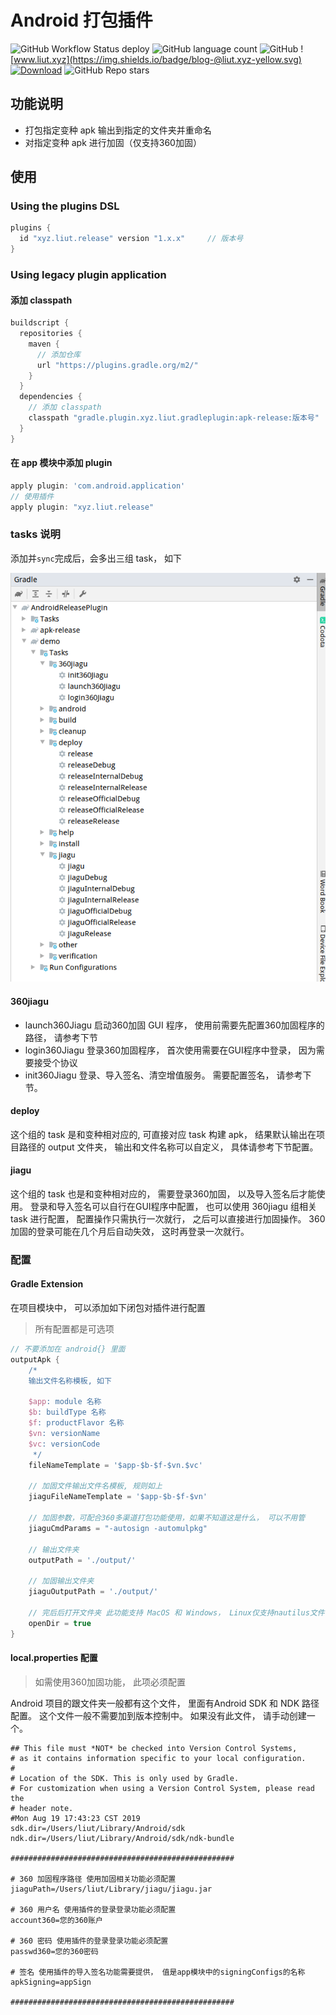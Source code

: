 # Android 打包插件

![GitHub Workflow Status deploy](https://img.shields.io/github/workflow/status/lt-123/AndroidReleasePlugin/deploy)
![GitHub language count](https://img.shields.io/github/languages/count/lt-123/AndroidReleasePlugin)
![GitHub](https://img.shields.io/github/license/lt-123/AndroidReleasePlugin)
![www.liut.xyz](https://img.shields.io/badge/blog-@liut.xyz-yellow.svg)
[![Download](https://img.shields.io/badge/Download-plugins-red.svg)](https://plugins.gradle.org/plugin/xyz.liut.release)
![GitHub Repo stars](https://img.shields.io/github/stars/lt-123/AndroidReleasePlugin?style=social)

## 功能说明

- 打包指定变种 apk 输出到指定的文件夹并重命名 
- 对指定变种 apk 进行加固（仅支持360加固）

## 使用

### Using the plugins DSL

``` groovy
plugins {
  id "xyz.liut.release" version "1.x.x"     // 版本号
}
```

### Using legacy plugin application

#### 添加 classpath

``` groovy
buildscript {
  repositories {
    maven {
      // 添加仓库
      url "https://plugins.gradle.org/m2/"
    }
  }
  dependencies {
    // 添加 classpath
    classpath "gradle.plugin.xyz.liut.gradleplugin:apk-release:版本号"
  }
}
```

#### 在 app 模块中添加 plugin

``` groovy
apply plugin: 'com.android.application'
// 使用插件
apply plugin: "xyz.liut.release"
```

### tasks 说明

添加并`sync`完成后，会多出三组 task， 如下

![tasks](res/tasks.png)

#### 360jiagu

- launch360Jiagu    启动360加固 GUI 程序， 使用前需要先配置360加固程序的路径， 请参考下节
- login360Jiagu     登录360加固程序， 首次使用需要在GUI程序中登录， 因为需要接受个协议
- init360Jiagu      登录、导入签名、清空增值服务。 需要配置签名， 请参考下节。

#### deploy

这个组的 task 是和变种相对应的, 可直接对应 task 构建 apk， 结果默认输出在项目路径的 output 文件夹， 输出和文件名称可以自定义， 具体请参考下节配置。

#### jiagu

这个组的 task 也是和变种相对应的， 需要登录360加固， 以及导入签名后才能使用。 登录和导入签名可以自行在GUI程序中配置， 也可以使用 360jiagu 组相关 task 进行配置， 配置操作只需执行一次就行， 之后可以直接进行加固操作。 360加固的登录可能在几个月后自动失效， 这时再登录一次就行。

### 配置

#### Gradle Extension

在项目模块中， 可以添加如下闭包对插件进行配置

> 所有配置都是可选项

```groovy
// 不要添加在 android{} 里面
outputApk {
    /*
    输出文件名称模板, 如下

    $app: module 名称
    $b: buildType 名称
    $f: productFlavor 名称
    $vn: versionName
    $vc: versionCode
     */
    fileNameTemplate = '$app-$b-$f-$vn.$vc'

    // 加固文件输出文件名模板, 规则如上
    jiaguFileNameTemplate = '$app-$b-$f-$vn'

    // 加固参数，可配合360多渠道打包功能使用，如果不知道这是什么， 可以不用管
    jiaguCmdParams = "-autosign -automulpkg"

    // 输出文件夹
    outputPath = './output/'

    // 加固输出文件夹
    jiaguOutputPath = './output/'
    
    // 完后后打开文件夹 此功能支持 MacOS 和 Windows， Linux仅支持nautilus文件管理器
    openDir = true
}
```

#### local.properties 配置

> 如需使用360加固功能， 此项必须配置

Android 项目的跟文件夹一般都有这个文件， 里面有Android SDK 和 NDK 路径配置。 这个文件一般不需要加到版本控制中。 如果没有此文件， 请手动创建一个。

```properties
## This file must *NOT* be checked into Version Control Systems,
# as it contains information specific to your local configuration.
#
# Location of the SDK. This is only used by Gradle.
# For customization when using a Version Control System, please read the
# header note.
#Mon Aug 19 17:43:23 CST 2019
sdk.dir=/Users/liut/Library/Android/sdk
ndk.dir=/Users/liut/Library/Android/sdk/ndk-bundle

##################################################

# 360 加固程序路径 使用加固相关功能必须配置
jiaguPath=/Users/liut/Library/jiagu/jiagu.jar

# 360 用户名 使用插件的登录登录功能必须配置
account360=您的360账户

# 360 密码 使用插件的登录登录功能必须配置
passwd360=您的360密码

# 签名 使用插件的导入签名功能需要提供， 值是app模块中的signingConfigs的名称
apkSigning=appSign

##################################################
```
